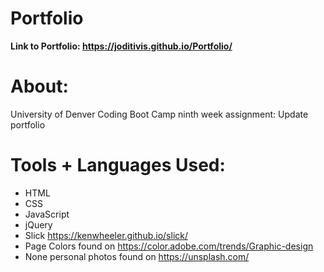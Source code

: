 # Portfolio

**Link to Portfolio: https://joditivis.github.io/Portfolio/**

# About:
University of Denver Coding Boot Camp ninth week assignment: Update portfolio

# Tools + Languages Used:
* HTML
* CSS
* JavaScript
* jQuery
* Slick https://kenwheeler.github.io/slick/
* Page Colors found on https://color.adobe.com/trends/Graphic-design
* None personal photos found on https://unsplash.com/